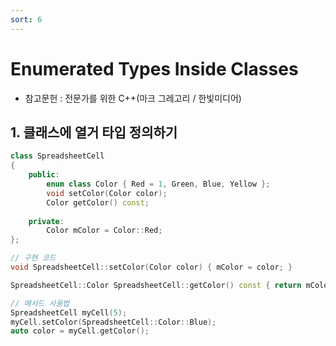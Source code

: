 ```yaml
---
sort: 6
---
```


# Enumerated Types Inside Classes

* 참고문헌 : 전문가를 위한 C++(마크 그레고리 / 한빛미디어)

## 1. 클래스에 열거 타입 정의하기

```cpp
class SpreadsheetCell
{
    public:
        enum class Color { Red = 1, Green, Blue, Yellow };
        void setColor(Color color);
        Color getColor() const;
    
    private:
        Color mColor = Color::Red;
};

// 구현 코드
void SpreadsheetCell::setColor(Color color) { mColor = color; }

SpreadsheetCell::Color SpreadsheetCell::getColor() const { return mColor; }

// 메서드 사용법
SpreadsheetCell myCell(5);
myCell.setColor(SpreadsheetCell::Color::Blue);
auto color = myCell.getColor();
```